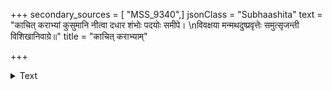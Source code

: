 +++
secondary_sources = [ "MSS_9340",]
jsonClass = "Subhaashita"
text = "काचित् कराभ्यां कुसुमानि नीत्वा दधार शंभोः पदयोः समीपे।  \nविवक्षया मन्मथदुष्प्रवृत्तेः समुत्सृजन्ती विशिखानिवाग्रे॥"
title = "काचित् कराभ्याम्"

+++

<details><summary>Text</summary>

काचित् कराभ्यां कुसुमानि नीत्वा दधार शंभोः पदयोः समीपे।  
विवक्षया मन्मथदुष्प्रवृत्तेः समुत्सृजन्ती विशिखानिवाग्रे॥
</details>
